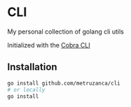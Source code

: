 # CLI

My personal collection of golang cli utils

Initialized with the [Cobra CLI](https://github.com/spf13/cobra-cli/blob/main/README.md)

## Installation

```bash
go install github.com/metruzanca/cli
# or locally
go install
```
